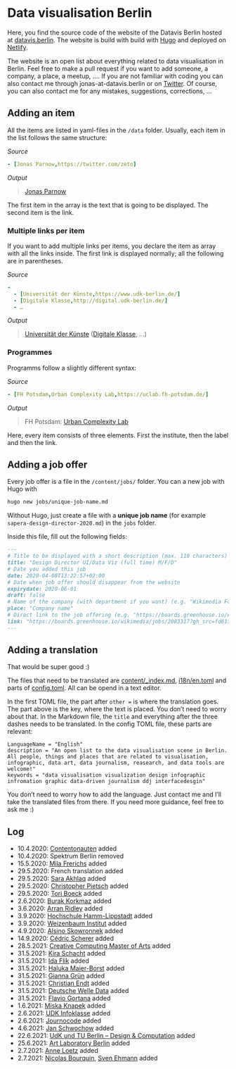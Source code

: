 # Data visualisation Berlin

Here, you find the source code of the website of the Datavis Berlin hosted at [datavis.berlin](https://datavis.berlin). The website is build with build with [Hugo](https://gohugo.io/) and deployed on [Netlify](https://netlify.com/).

The website is an open list about everything related to data visualisation in Berlin. Feel free to make a pull request if you want to add someone, a company, a place, a meetup, …. If you are not familiar with coding you can also contact me through jonas-at-datavis.berlin or on [Twitter](https://twitter.com/zeto). Of course, you can also contact me for any mistakes, suggestions, corrections, …

## Adding an item
All the items are listed in yaml-files in the `/data` folder. Usually, each item in the list follows the same structure:

*Source*
```yaml
- [Jonas Parnow,https://twitter.com/zeto]
```

*Output*
>[Jonas Parnow](https://twitter.com/zeto)

The first item in the array is the text that is going to be displayed. The second item is the link.

### Multiple links per item
If you want to add multiple links per items, you declare the item as array with all the links inside. The first link is displayed normally; all the following are in parentheses.

*Source*
```yaml
-
  - [Universität der Künste,https://www.udk-berlin.de/]
  - [Digitale Klasse,http://digital.udk-berlin.de/]
  - …
```

*Output*
> [Universität der Künste](https://www.udk-berlin.de/) ([Digitale Klasse](http://digital.udk-berlin.de/), …)

### Programmes
Programms follow a slightly different syntax:

*Source*
```yaml
- [FH Potsdam,Urban Complexity Lab,https://uclab.fh-potsdam.de/]
```

*Output*

> FH Potsdam: [Urban Complexity Lab](https://uclab.fh-potsdam.de/)

Here, every item consists of three elements. First the institute, then the label and then the link.


## Adding a job offer
Every job offer is a file in the `/content/jobs/` folder. You can a new job with Hugo with
```bash
hugo new jobs/unique-job-name.md
```
Without Hugo, just create a file with a **unique job name** (for example `sapera-design-director-2020.md`) in the `jobs` folder.

Inside this file, fill out the following fields:
```markdown
---
# Title to be displayed with a short description (max. 110 characters)
title: "Design Director UI/Data Viz (full time) M/F/D"
# Date you added this job
date: 2020-04-08T13:22:57+02:00
# Date when job offer should disappear from the website
expirydate: 2020-06-01
draft: false
# Name of the company (with department if you want) (e.g. "Wikimedia Foundation, Technology")
place: "Company name"
# Direct link to the job offering (e.g. "https://boards.greenhouse.io/wikimedia/jobs/2083317?gh_src=fd611a951")
link: "https://boards.greenhouse.io/wikimedia/jobs/2083317?gh_src=fd611a951"
---
```

## Adding a translation
That would be super good :)

The files that need to be translated are [content/_index.md](content/_index.md), [i18n/en.toml](i18n/en.toml) and parts of [config.toml](config.toml). All can be opend in a text editor.

In the first TOML file, the part after `other =` is where the translation goes. The part above is the key, where the text is placed. You don’t need to worry about that.
In the Markdown file, the `title` and everything after the three dashes needs to be translated.
In the config TOML file, these parts are relevant:
```
LanguageName = "English"
description = "An open list to the data visualisation scene in Berlin. All people, things and places that are related to visualisation, infographic, data art, data journalism, reasearch, and data tools are welcome!"
keywords = "data visualisation visualization design infographic infromation graphic data-driven journalism ddj interfacedesgin"
```

You don’t need to worry how to add the language. Just contact me and I’ll take the translated files from there.
If you need more guidance, feel free to ask me :)

## Log
- 10.4.2020: [Contentonauten](https://www.contentonauten.de/) added
- 10.4.2020: Spektrum Berlin removed
- 15.5.2020: [Mila Frerichs](http://milafrerichs.de/) added
- 29.5.2020: French translation added
- 29.5.2020: [Sara Akhlaq](https://twitter.com/alltheakhlaq/) added
- 29.5.2020: [Christopher Pietsch](https://chrispie.com/) added
- 29.5.2020: [Tori Boeck](https://twitter.com/toridykes) added
- 2.6.2020: [Burak Korkmaz](https://twitter.com/BKorkmaz_KD) added
- 3.6.2020: [Arran Ridley](https://twitter.com/arranarranarran) added
- 3.9.2020: [Hochschule Hamm-Lippstadt](https://www.hshl.de/studieren/studiengaenge/bachelorstudiengaenge/computervisualistik-und-design/) added
- 3.9.2020: [Weizenbaum Institut](https://www.weizenbaum-institut.de/) added
- 4.9.2020: [Alsino Skowronnek](https://alsino.io/) added
- 14.9.2020: [Cédric Scherer](https://cedricscherer.netlify.app/) added
- 28.5.2021: [Creative Computing Master of Arts](http://www.btk-fh.de/en/program/creative-computing/) added
- 31.5.2021: [Kira Schacht](https://twitter.com/daten_drang) added
- 31.5.2021: [Ida Flik](https://idaflik.github.io/) added
- 31.5.2021: [Haluka Maier-Borst](https://twitter.com/HalukaMB) added
- 31.5.2021: [Gianna Grün](https://twitter.com/giannagruen) added
- 31.5.2021: [Christian Endt](https://twitter.com/c_endt) added
- 31.5.2021: [Deutsche Welle Data](https://www.dw.com/data) added
- 31.5.2021: [Flavio Gortana](https://flavio.is/) added
- 1.6.2021: [Miska Knapek](http://miska.org/) added
- 2.6.2021: [UDK Infoklasse](http://infoklasse.de/) added
- 2.6.2021: [Journocode](https://journocode.com/) added
- 4.6.2021: [Jan Schwochow](https://www.schwochow.de/) added
- 22.6.2021: [UdK und TU Berlin – Design & Computation](https://www.design-computation.berlin/) added
- 25.6.2021: [Art Laboratory Berlin](http://www.mfk-berlin.de/) added
- 2.7.2021: [Anne Loetz](https://twitter.com/anenemone) added
- 2.7.2021: [Nicolas Bourquin](https://twitter.com/NicBourquin), [Sven Ehmann](https://twitter.com/se_etc) added
